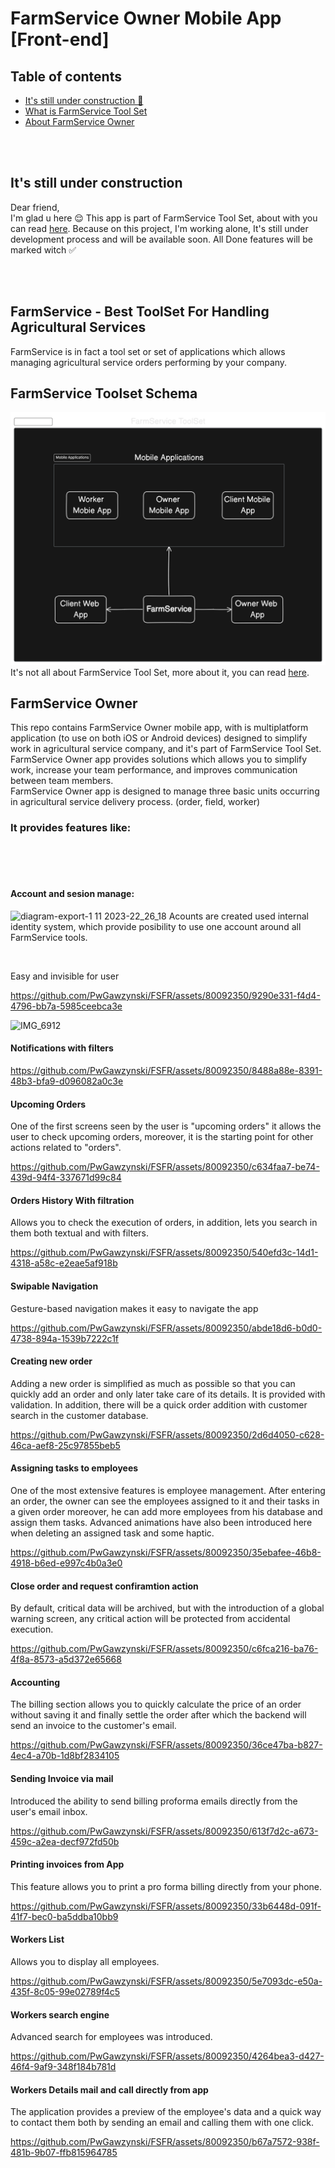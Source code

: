 # FarmService Owner Mobile App [Front-end]

## Table of contents
* [It's still under construction 🚧](#its-still-under-construction)
* [What is FarmService Tool Set](#farmservice---best-toolset-for-handling-agricultural-services)
* [About FarmService Owner ](#farmservice-owner)

<br>
<br>

## It's still under construction
Dear friend, <br>
I'm glad u here 😌 This app is part of FarmService Tool Set, about with you can read [here](#farmservice---best-toolset-for-handling-agricultural-services). Because on this project, I'm working alone, It's still under development process and will be available soon. All Done features will be marked witch ✅

<br>
<br>

## FarmService - Best ToolSet For Handling Agricultural Services
FarmService is in fact a tool set or set of applications which allows managing agricultural service orders performing by your company. 


## FarmService Toolset Schema

![App Screenshot](ReadmeAssets/FarmServiceToolset.svg)
It's not all about FarmService Tool Set, more about it, you can read  <a href='https://github.com/PwGawzynski/FarmServiceToolSet/tree/main'>here</a>.



## FarmService Owner
This repo contains FarmService Owner mobile app, with is multiplatform application (to use on both iOS or Android devices) designed to simplify work in agricultural service company, and it's part of FarmService Tool Set.  <br> FarmService Owner app provides solutions which allows you to simplify work, increase your team performance, and improves communication between team members. <br>
FarmService Owner app is designed to manage three basic units occurring in agricultural service delivery process. (order, field, worker)

### It provides features like: 

<br>
<br>
<br>

#### Account and sesion manage: 

![diagram-export-1 11 2023-22_26_18](https://github.com/PwGawzynski/FSFR/assets/80092350/faf4a68c-a3f0-4153-b9ba-c1b3c284116e)
Acounts are created used internal identity system, which provide posibility to use one account around all FarmService tools.

<br>

Easy and invisible for user

https://github.com/PwGawzynski/FSFR/assets/80092350/9290e331-f4d4-4796-bb7a-5985ceebca3e


![IMG_6912](https://github.com/PwGawzynski/FSFR/assets/80092350/b4863e7d-c773-4481-b9d5-216598aa5867)

#### Notifications with filters
https://github.com/PwGawzynski/FSFR/assets/80092350/8488a88e-8391-48b3-bfa9-d096082a0c3e

#### Upcoming Orders
One of the first screens seen by the user is "upcoming orders" it allows the user to check upcoming orders, moreover, it is the starting point for other actions related to "orders".

https://github.com/PwGawzynski/FSFR/assets/80092350/c634faa7-be74-439d-94f4-337671d99c84

#### Orders History With filtration
Allows you to check the execution of orders, in addition, lets you search in them both textual and with filters.

https://github.com/PwGawzynski/FSFR/assets/80092350/540efd3c-14d1-4318-a58c-e2eae5af918b


#### Swipable Navigation
Gesture-based navigation makes it easy to navigate the app

https://github.com/PwGawzynski/FSFR/assets/80092350/abde18d6-b0d0-4738-894a-1539b7222c1f

#### Creating new order
Adding a new order is simplified as much as possible so that you can quickly add an order and only later take care of its details. It is provided with validation.  In addition, there will be a quick order addition with customer search in the customer database.

https://github.com/PwGawzynski/FSFR/assets/80092350/2d6d4050-c628-46ca-aef8-25c97855beb5


####  Assigning tasks to employees 
One of the most extensive features is employee management. After entering an order, the owner can see the employees assigned to it and their tasks in a given order moreover, he can add more employees from his database and assign them tasks. Advanced animations have also been introduced here when deleting an assigned task and some haptic.

https://github.com/PwGawzynski/FSFR/assets/80092350/35ebafee-46b8-4918-b6ed-e997c4b0a3e0


#### Close order and request confiramtion action 
By default, critical data will be archived, but with the introduction of a global warning screen, any critical action will be protected from accidental execution. 

https://github.com/PwGawzynski/FSFR/assets/80092350/c6fca216-ba76-4f8a-8573-a5d372e65668


#### Accounting
The billing section allows you to quickly calculate the price of an order without saving it and finally settle the order after which the backend will send an invoice to the customer's email.

https://github.com/PwGawzynski/FSFR/assets/80092350/36ce47ba-b827-4ec4-a70b-1d8bf2834105

#### Sending Invoice via mail 
Introduced the ability to send billing proforma emails directly from the user's email inbox.

https://github.com/PwGawzynski/FSFR/assets/80092350/613f7d2c-a673-459c-a2ea-decf972fd50b


#### Printing invoices from App
This feature allows you to print a pro forma billing directly from your phone.

https://github.com/PwGawzynski/FSFR/assets/80092350/33b6448d-091f-41f7-bec0-ba5ddba10bb9

#### Workers List
Allows you to display all employees.

https://github.com/PwGawzynski/FSFR/assets/80092350/5e7093dc-e50a-435f-8c05-99e02789f4c5

#### Workers search engine 
Advanced search for employees was introduced.

https://github.com/PwGawzynski/FSFR/assets/80092350/4264bea3-d427-46f4-9af9-348f184b781d


#### Workers Details mail and call directly from app 
The application provides a preview of the employee's data and a quick way to contact them both by sending an email and calling them with one click.

https://github.com/PwGawzynski/FSFR/assets/80092350/b67a7572-938f-481b-9b07-ffb815964785





